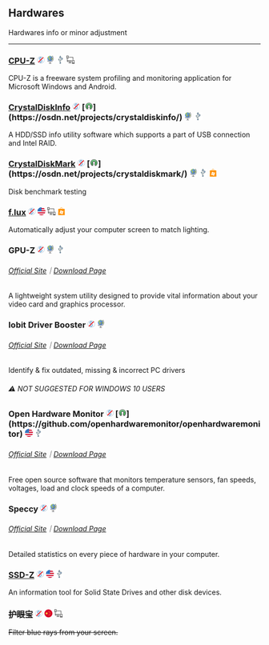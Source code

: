## Hardwares

Hardwares info or minor adjustment

---

### [CPU-Z](http://www.cpuid.com/softwares/cpu-z.html) ![](../assets/free.png) ![](../assets/earth-globe.png) ![](../assets/usb.png) ![](../assets/multi_platform.png)

CPU-Z is a freeware system profiling and monitoring application for Microsoft Windows and Android.

### [CrystalDiskInfo](http://crystalmark.info/software/CrystalDiskInfo/index-e.html) ![](../assets/free.png) [![](../assets/open-source-icon.png "BSD@OSDN: https://osdn.net/projects/crystaldiskinfo/")](https://osdn.net/projects/crystaldiskinfo/) ![](../assets/earth-globe.png) ![](../assets/usb.png)

A HDD/SSD info utility software which supports a part of USB connection and Intel RAID.

### [CrystalDiskMark](http://crystalmark.info/software/CrystalDiskMark/index-e.html) ![](../assets/free.png) [![](../assets/open-source-icon.png "BSD@OSDN: https://osdn.net/projects/crystaldiskmark/")](https://osdn.net/projects/crystaldiskmark/) ![](../assets/earth-globe.png) ![](../assets/usb.png) ![](../assets/windows-store.png)

Disk benchmark testing

### [f.lux](http://stereopsis.com/flux/) ![](../assets/free.png) ![](../assets/united-states.png) ![](../assets/multi_platform.png) ![](../assets/windows-store.png)

Automatically adjust your computer screen to match lighting.

### GPU-Z ![](../assets/free.png) ![](../assets/earth-globe.png) ![](../assets/usb.png)

###### [Official Site](https://www.techpowerup.com/gpuz/)｜[Download Page](https://www.techpowerup.com/download/techpowerup-gpu-z/#)

A lightweight system utility designed to provide vital information about your video card and graphics processor.

### Iobit Driver Booster ![](../assets/free.png) ![](../assets/earth-globe.png)

###### [Official Site](http://www.iobit.com/en/driver-booster.php)｜[Download Page](http://download.cnet.com/Driver-Booster/3001-18513_4-75992725.html?hasJs=n&part=dl-)

Identify & fix outdated, missing & incorrect PC drivers

###### ⚠ NOT SUGGESTED FOR WINDOWS 10 USERS

### Open Hardware Monitor ![](../assets/free.png) [![](../assets/open-source-icon.png "MPL 2.0@GitHub: https://github.com/openhardwaremonitor/openhardwaremonitor")](https://github.com/openhardwaremonitor/openhardwaremonitor) ![](../assets/united-states.png) ![](../assets/usb.png)

###### [Official Site](http://openhardwaremonitor.org/)｜[Download Page](http://openhardwaremonitor.org/downloads/)

Free open source software that monitors temperature sensors, fan speeds, voltages, load and clock speeds of a computer.

### Speccy ![](../assets/free.png) ![](../assets/earth-globe.png)

###### [Official Site](https://www.piriform.com/speccy)｜[Download Page](https://www.piriform.com/speccy/download/standard)

Detailed statistics on every piece of hardware in your computer.

### [SSD-Z](http://aezay.dk/aezay/ssdz/) ![](../assets/free.png) ![](../assets/united-states.png) ![](../assets/usb.png)

An information tool for Solid State Drives and other disk devices.

### ~~护眼宝~~ ![](../assets/free.png) ![](../assets/china.png) ![](../assets/multi_platform.png)

~~Filter blue rays from your screen.~~
